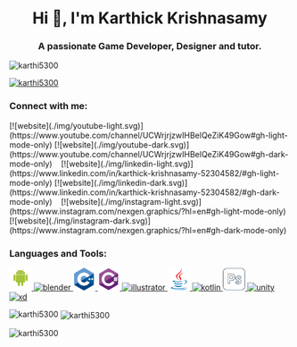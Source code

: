 <!--
### Hello there,👋 I'm Karthick Krishnasamy!

### Connect with me:
[![website](./img/youtube-light.svg)](https://www.youtube.com/channel/UCWrjrjzwIHBelQeZiK49Gow#gh-light-mode-only)
[![website](./img/youtube-dark.svg)](https://www.youtube.com/channel/UCWrjrjzwIHBelQeZiK49Gow#gh-dark-mode-only)
&nbsp;&nbsp;
[![website](./img/linkedin-light.svg)](https://www.linkedin.com/in/karthick-krishnasamy-52304582/#gh-light-mode-only)
[![website](./img/linkedin-dark.svg)](https://www.linkedin.com/in/karthick-krishnasamy-52304582/#gh-dark-mode-only)
&nbsp;&nbsp;
[![website](./img/instagram-light.svg)](https://www.instagram.com/nexgen.graphics/?hl=en#gh-light-mode-only)
[![website](./img/instagram-dark.svg)](https://www.instagram.com/nexgen.graphics/?hl=en#gh-dark-mode-only)
-->

<h1 align="center">Hi 👋, I'm Karthick Krishnasamy</h1>
<h3 align="center">A passionate Game Developer, Designer and tutor.</h3>

<p align="left"> <img src="https://komarev.com/ghpvc/?username=karthi5300&label=Profile%20views&color=0e75b6&style=flat" alt="karthi5300" /> </p>

<p align="left"> <a href="https://github.com/ryo-ma/github-profile-trophy"><img src="https://github-profile-trophy.vercel.app/?username=karthi5300" alt="karthi5300" /></a> </p>

<h3 align="left">Connect with me:</h3>
<p align="left">
  [![website](./img/youtube-light.svg)](https://www.youtube.com/channel/UCWrjrjzwIHBelQeZiK49Gow#gh-light-mode-only)
[![website](./img/youtube-dark.svg)](https://www.youtube.com/channel/UCWrjrjzwIHBelQeZiK49Gow#gh-dark-mode-only)
&nbsp;&nbsp;
[![website](./img/linkedin-light.svg)](https://www.linkedin.com/in/karthick-krishnasamy-52304582/#gh-light-mode-only)
[![website](./img/linkedin-dark.svg)](https://www.linkedin.com/in/karthick-krishnasamy-52304582/#gh-dark-mode-only)
&nbsp;&nbsp;
[![website](./img/instagram-light.svg)](https://www.instagram.com/nexgen.graphics/?hl=en#gh-light-mode-only)
[![website](./img/instagram-dark.svg)](https://www.instagram.com/nexgen.graphics/?hl=en#gh-dark-mode-only)
</p>

<h3 align="left">Languages and Tools:</h3>
<p align="left"> <a href="https://developer.android.com" target="_blank" rel="noreferrer"> <img src="https://raw.githubusercontent.com/devicons/devicon/master/icons/android/android-original-wordmark.svg" alt="android" width="40" height="40"/> </a> <a href="https://www.blender.org/" target="_blank" rel="noreferrer"> <img src="https://download.blender.org/branding/community/blender_community_badge_white.svg" alt="blender" width="40" height="40"/> </a> <a href="https://www.w3schools.com/cpp/" target="_blank" rel="noreferrer"> <img src="https://raw.githubusercontent.com/devicons/devicon/master/icons/cplusplus/cplusplus-original.svg" alt="cplusplus" width="40" height="40"/> </a> <a href="https://www.w3schools.com/cs/" target="_blank" rel="noreferrer"> <img src="https://raw.githubusercontent.com/devicons/devicon/master/icons/csharp/csharp-original.svg" alt="csharp" width="40" height="40"/> </a> <a href="https://www.adobe.com/in/products/illustrator.html" target="_blank" rel="noreferrer"> <img src="https://www.vectorlogo.zone/logos/adobe_illustrator/adobe_illustrator-icon.svg" alt="illustrator" width="40" height="40"/> </a> <a href="https://www.java.com" target="_blank" rel="noreferrer"> <img src="https://raw.githubusercontent.com/devicons/devicon/master/icons/java/java-original.svg" alt="java" width="40" height="40"/> </a> <a href="https://kotlinlang.org" target="_blank" rel="noreferrer"> <img src="https://www.vectorlogo.zone/logos/kotlinlang/kotlinlang-icon.svg" alt="kotlin" width="40" height="40"/> </a> <a href="https://www.photoshop.com/en" target="_blank" rel="noreferrer"> <img src="https://raw.githubusercontent.com/devicons/devicon/master/icons/photoshop/photoshop-line.svg" alt="photoshop" width="40" height="40"/> </a> <a href="https://unity.com/" target="_blank" rel="noreferrer"> <img src="https://www.vectorlogo.zone/logos/unity3d/unity3d-icon.svg" alt="unity" width="40" height="40"/> </a> <a href="https://www.adobe.com/products/xd.html" target="_blank" rel="noreferrer"> <img src="https://cdn.worldvectorlogo.com/logos/adobe-xd.svg" alt="xd" width="40" height="40"/> </a> </p>

<p><img align="left" src="https://github-readme-stats.vercel.app/api/top-langs?username=karthi5300&show_icons=true&locale=en&layout=compact" alt="karthi5300" /></p>

<p>&nbsp;<img align="center" src="https://github-readme-stats.vercel.app/api?username=karthi5300&show_icons=true&locale=en" alt="karthi5300" /></p>

<p><img align="center" src="https://github-readme-streak-stats.herokuapp.com/?user=karthi5300&" alt="karthi5300" /></p>
